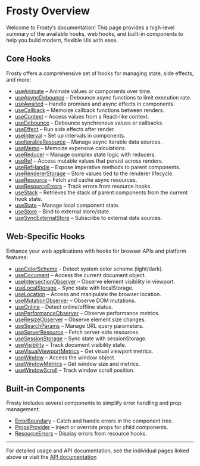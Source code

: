 # Frosty Overview

Welcome to Frosty’s documentation! This page provides a high-level summary of the available hooks, web hooks, and built-in components to help you build modern, flexible UIs with ease.

## Core Hooks

Frosty offers a comprehensive set of hooks for managing state, side effects, and more:

- [useAnimate](./hooks/useAnimate.md) – Animate values or components over time.
- [useAsyncDebounce](./hooks/useDebounce.md) – Debounce async functions to limit execution rate.
- [useAwaited](./hooks/useAwaited.md) – Handle promises and async effects in components.
- [useCallback](./hooks/useCallback.md) – Memoize callback functions between renders.
- [useContext](./hooks/useContext.md) – Access values from a React-like context.
- [useDebounce](./hooks/useDebounce.md) – Debounce synchronous values or callbacks.
- [useEffect](./hooks/useEffect.md) – Run side effects after render.
- [useInterval](./hooks/useInterval.md) – Set up intervals in components.
- [useIterableResource](./hooks/useResource.md) – Manage async iterable data sources.
- [useMemo](./hooks/useMemo.md) – Memoize expensive calculations.
- [useReducer](./hooks/useReducer.md) – Manage complex state logic with reducers.
- [useRef](./hooks/useRef.md) – Access mutable values that persist across renders.
- [useRefHandle](./hooks/useRefHandle.md) – Expose imperative methods to parent components.
- [useRendererStorage](./hooks/useRendererStorage.md) – Store values tied to the renderer lifecycle.
- [useResource](./hooks/useResource.md) – Fetch and cache async resources.
- [useResourceErrors](./hooks/useResource.md) – Track errors from resource hooks.
- [useStack](./hooks/useStack.md) – Retrieves the stack of parent components from the current hook state.
- [useState](./hooks/useState.md) – Manage local component state.
- [useStore](./hooks/useStore.md) – Bind to external store/state.
- [useSyncExternalStore](./hooks/useSyncExternalStore.md) – Subscribe to external data sources.

## Web-Specific Hooks

Enhance your web applications with hooks for browser APIs and platform features:

- [useColorScheme](./hooks/useColorScheme.md) – Detect system color scheme (light/dark).
- [useDocument](./hooks/useDocument.md) – Access the current document object.
- [useIntersectionObserver](./hooks/useIntersectionObserver.md) – Observe element visibility in viewport.
- [useLocalStorage](./hooks/useLocalStorage.md) – Sync state with localStorage.
- [useLocation](./hooks/useLocation.md) – Access and manipulate the browser location.
- [useMutationObserver](./hooks/useMutationObserver.md) – Observe DOM mutations.
- [useOnline](./hooks/useOnline.md) – Detect online/offline status.
- [usePerformanceObserver](./hooks/usePerformanceObserver.md) – Observe performance metrics.
- [useResizeObserver](./hooks/useResizeObserver.md) – Observe element size changes.
- [useSearchParams](./hooks/useSearchParams.md) – Manage URL query parameters.
- [useServerResource](./hooks/useServerResource.md) – Fetch server-side resources.
- [useSessionStorage](./hooks/useSessionStorage.md) – Sync state with sessionStorage.
- [useVisibility](./hooks/useVisibility.md) – Track document visibility state.
- [useVisualViewportMetrics](./hooks/useVisualViewportMetrics.md) – Get visual viewport metrics.
- [useWindow](./hooks/useWindow.md) – Access the window object.
- [useWindowMetrics](./hooks/useWindowMetrics.md) – Get window size and metrics.
- [useWindowScroll](./hooks/useWindowScroll.md) – Track window scroll position.

## Built-in Components

Frosty includes several components to simplify error handling and prop management:

- [ErrorBoundary](./components/ErrorBoundary.md) – Catch and handle errors in the component tree.
- [PropsProvider](./components/PropsProvider.md) – Inject or override props for child components.
- [ResourceErrors](./hooks/useResource.md) – Display errors from resource hooks.

---

For detailed usage and API documentation, see the individual pages linked above or visit the [API documentation](./README.md)